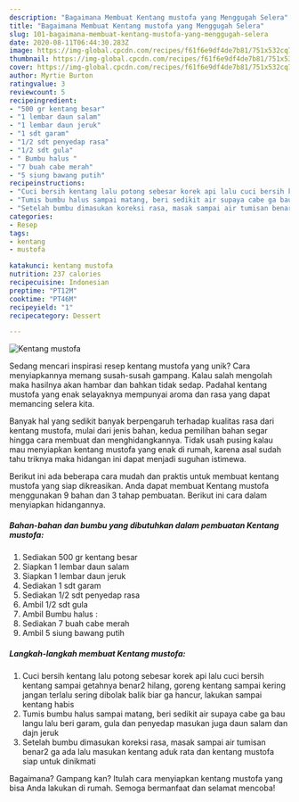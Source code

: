 ```yaml
---
description: "Bagaimana Membuat Kentang mustofa yang Menggugah Selera"
title: "Bagaimana Membuat Kentang mustofa yang Menggugah Selera"
slug: 101-bagaimana-membuat-kentang-mustofa-yang-menggugah-selera
date: 2020-08-11T06:44:30.283Z
image: https://img-global.cpcdn.com/recipes/f61f6e9df4de7b81/751x532cq70/kentang-mustofa-foto-resep-utama.jpg
thumbnail: https://img-global.cpcdn.com/recipes/f61f6e9df4de7b81/751x532cq70/kentang-mustofa-foto-resep-utama.jpg
cover: https://img-global.cpcdn.com/recipes/f61f6e9df4de7b81/751x532cq70/kentang-mustofa-foto-resep-utama.jpg
author: Myrtie Burton
ratingvalue: 3
reviewcount: 5
recipeingredient:
- "500 gr kentang besar"
- "1 lembar daun salam"
- "1 lembar daun jeruk"
- "1 sdt garam"
- "1/2 sdt penyedap rasa"
- "1/2 sdt gula"
- " Bumbu halus "
- "7 buah cabe merah"
- "5 siung bawang putih"
recipeinstructions:
- "Cuci bersih kentang lalu potong sebesar korek api lalu cuci bersih kentang sampai getahnya benar2 hilang, goreng kentang sampai kering jangan terlalu sering dibolak balik biar ga hancur, lakukan sampai kentang habis"
- "Tumis bumbu halus sampai matang, beri sedikit air supaya cabe ga bau langu lalu beri garam, gula dan penyedap masukan juga daun salam dan dajn jeruk"
- "Setelah bumbu dimasukan koreksi rasa, masak sampai air tumisan benar2 ga ada lalu masukan kentang aduk rata dan kentang mustofa siap untuk dinikmati"
categories:
- Resep
tags:
- kentang
- mustofa

katakunci: kentang mustofa 
nutrition: 237 calories
recipecuisine: Indonesian
preptime: "PT12M"
cooktime: "PT46M"
recipeyield: "1"
recipecategory: Dessert

---
```



![Kentang mustofa](https://img-global.cpcdn.com/recipes/f61f6e9df4de7b81/751x532cq70/kentang-mustofa-foto-resep-utama.jpg)

Sedang mencari inspirasi resep kentang mustofa yang unik? Cara menyiapkannya memang susah-susah gampang. Kalau salah mengolah maka hasilnya akan hambar dan bahkan tidak sedap. Padahal kentang mustofa yang enak selayaknya mempunyai aroma dan rasa yang dapat memancing selera kita.



Banyak hal yang sedikit banyak berpengaruh terhadap kualitas rasa dari kentang mustofa, mulai dari jenis bahan, kedua pemilihan bahan segar hingga cara membuat dan menghidangkannya. Tidak usah pusing kalau mau menyiapkan kentang mustofa yang enak di rumah, karena asal sudah tahu triknya maka hidangan ini dapat menjadi suguhan istimewa.


Berikut ini ada beberapa cara mudah dan praktis untuk membuat kentang mustofa yang siap dikreasikan. Anda dapat membuat Kentang mustofa menggunakan 9 bahan dan 3 tahap pembuatan. Berikut ini cara dalam menyiapkan hidangannya.

<!--inarticleads1-->

##### Bahan-bahan dan bumbu yang dibutuhkan dalam pembuatan Kentang mustofa:

1. Sediakan 500 gr kentang besar
1. Siapkan 1 lembar daun salam
1. Siapkan 1 lembar daun jeruk
1. Sediakan 1 sdt garam
1. Sediakan 1/2 sdt penyedap rasa
1. Ambil 1/2 sdt gula
1. Ambil  Bumbu halus :
1. Sediakan 7 buah cabe merah
1. Ambil 5 siung bawang putih




<!--inarticleads2-->

##### Langkah-langkah membuat Kentang mustofa:

1. Cuci bersih kentang lalu potong sebesar korek api lalu cuci bersih kentang sampai getahnya benar2 hilang, goreng kentang sampai kering jangan terlalu sering dibolak balik biar ga hancur, lakukan sampai kentang habis
1. Tumis bumbu halus sampai matang, beri sedikit air supaya cabe ga bau langu lalu beri garam, gula dan penyedap masukan juga daun salam dan dajn jeruk
1. Setelah bumbu dimasukan koreksi rasa, masak sampai air tumisan benar2 ga ada lalu masukan kentang aduk rata dan kentang mustofa siap untuk dinikmati




Bagaimana? Gampang kan? Itulah cara menyiapkan kentang mustofa yang bisa Anda lakukan di rumah. Semoga bermanfaat dan selamat mencoba!
